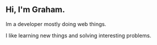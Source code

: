 ## Hi, I'm Graham.
Im a developer mostly doing web things. 

I like learning new things and solving interesting problems.
